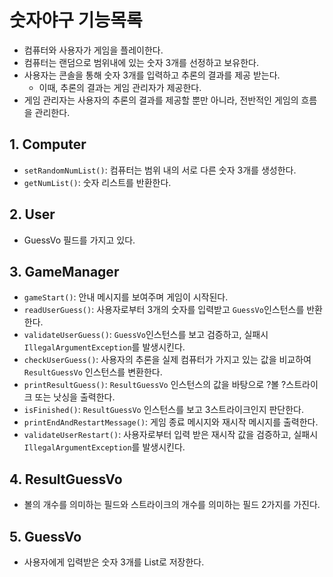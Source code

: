 # 숫자야구 기능목록

- 컴퓨터와 사용자가 게임을 플레이한다.
- 컴퓨터는 랜덤으로 범위내에 있는 숫자 3개를 선정하고 보유한다.
- 사용자는 콘솔을 통해 숫자 3개를 입력하고 추론의 결과를 제공 받는다.
  - 이때, 추론의 결과는 게임 관리자가 제공한다.
- 게임 관리자는 사용자의 추론의 결과를 제공할 뿐만 아니라, 전반적인 게임의 흐름을 관리한다.

## 1. Computer

- `setRandomNumList()`: 컴퓨터는 범위 내의 서로 다른 숫자 3개를 생성한다.
- `getNumList()`: 숫자 리스트를 반환한다.

## 2. User

- GuessVo 필드를 가지고 있다.

## 3. GameManager

- `gameStart()`: 안내 메시지를 보여주며 게임이 시작된다.
- `readUserGuess()`: 사용자로부터 3개의 숫자를 입력받고 `GuessVo`인스턴스를 반환한다.
- `validateUserGuess()`: `GuessVo`인스턴스를 보고 검증하고, 실패시 `IllegalArgumentException`를 발생시킨다.
- `checkUserGuess()`: 사용자의 추론을 실제 컴퓨터가 가지고 있는 값을 비교하여 `ResultGuessVo` 인스턴스를 변환한다.
- `printResultGuess()`: `ResultGuessVo` 인스턴스의 값을 바탕으로 ?볼 ?스트라이크 또는 낫싱을 출력한다.
- `isFinished()`: `ResultGuessVo` 인스턴스를 보고 3스트라이크인지 판단한다.
- `printEndAndRestartMessage()`: 게임 종료 메시지와 재시작 메시지를 출력한다.
- `validateUserRestart()`: 사용자로부터 입력 받은 재시작 값을 검증하고, 실패시 `IllegalArgumentException`를 발생시킨다.

## 4. ResultGuessVo

- 볼의 개수를 의미하는 필드와 스트라이크의 개수를 의미하는 필드 2가지를 가진다.

## 5. GuessVo

- 사용자에게 입력받은 숫자 3개를 List로 저장한다.
